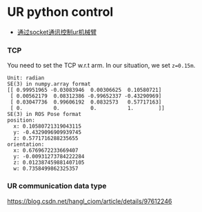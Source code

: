 # UR python control

- [通过socket通讯控制ur机械臂](https://blog.csdn.net/qq_33859895/article/details/89228388)



### TCP

You need to set the TCP w.r.t arm. In our situation, we set `z=0.15m`. 


```
Unit: radian
SE(3) in numpy.array format
[[ 0.99951965 -0.03083946  0.00306625  0.10580721]
 [ 0.00562179  0.08312386 -0.99652337 -0.43290969]
 [ 0.03047736  0.99606192  0.0832573   0.57717163]
 [ 0.          0.          0.          1.        ]]
SE(3) in ROS Pose format
position: 
  x: 0.10580721319043115
  y: -0.4329096909939745
  z: 0.5771716288235655
orientation: 
  x: 0.6769672233669407
  y: -0.00931273784222284
  z: 0.012387459881407105
  w: 0.7358499862325357
```

### UR communication data type

https://blog.csdn.net/hangl_ciom/article/details/97612246

